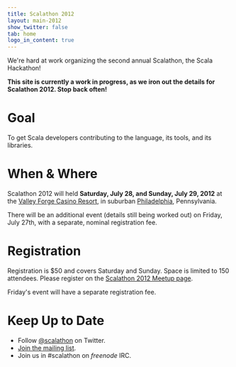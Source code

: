 ```yaml
---
title: Scalathon 2012
layout: main-2012
show_twitter: false
tab: home
logo_in_content: true
---
```


We're hard at work organizing the second annual Scalathon, the Scala Hackathon!

**This site is currently a work in progress, as we iron out the details for
Scalathon 2012. Stop back often!**

# Goal

To get Scala developers contributing to the language, its tools, and its
libraries.

# When & Where

Scalathon 2012 will held **Saturday, July 28, and Sunday, July 29, 2012** at
the [Valley Forge Casino Resort][], in suburban [Philadelphia][], Pennsylvania.

There will be an additional event (details still being worked out) on Friday,
July 27th, with a separate, nominal registration fee.

# Registration

Registration is $50 and covers Saturday and Sunday. Space is limited to 150
attendees. Please register on the [Scalathon 2012 Meetup page][].

Friday's event will have a separate registration fee.

# Keep Up to Date

* Follow [@scalathon](http://twitter.com/#!/scalathon) on Twitter.
* [Join the mailing list](http://groups.google.com/group/scalathon).
* Join us in #scalathon on *freenode* IRC.

[Valley Forge Casino Resort]: https://www.vfcasino.com/
[Philadelphia]: http://en.wikipedia.org/wiki/Philadelphia
[Scalathon 2012 Meetup page]: http://www.meetup.com/scala-phase/events/62752272/
